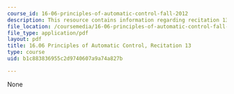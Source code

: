```yaml
---
course_id: 16-06-principles-of-automatic-control-fall-2012
description: This resource contains information regarding recitation 13.
file_location: /coursemedia/16-06-principles-of-automatic-control-fall-2012/b1c883836955c2d9740607a9a74a827b_MIT16_06F12_Recitation_13.pdf
file_type: application/pdf
layout: pdf
title: 16.06 Principles of Automatic Control, Recitation 13
type: course
uid: b1c883836955c2d9740607a9a74a827b

---
```

None